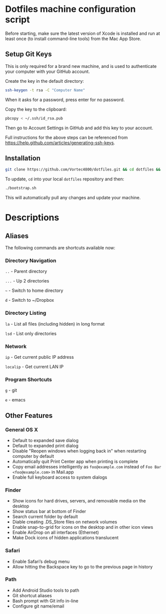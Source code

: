 # Dotfiles machine configuration script

Before starting, make sure the latest version of Xcode is installed and run at least once (to install command-line tools) from the Mac App Store.

## Setup Git Keys

This is only required for a brand new machine, and is used to authenticate your computer with your GitHub account.

Create the key in the default directory:

```bash
ssh-keygen -t rsa -C "Computer Name"
```

When it asks for a password, press enter for no password.

Copy the key to the clipboard:

```bash
pbcopy < ~/.ssh/id_rsa.pub
```

Then go to Account Settings in GitHub and add this key to your account.

Full instructions for the above steps can be referenced from https://help.github.com/articles/generating-ssh-keys.

## Installation

```bash
git clone https://github.com/Vortec4800/dotfiles.git && cd dotfiles && ./bootstrap.sh
```

To update, `cd` into your local `dotfiles` repository and then:

```bash
./bootstrap.sh
```

This will automatically pull any changes and update your machine.

# Descriptions

## Aliases

The following commands are shortcuts available now:

### Directory Navigation

`..` - Parent directory

`...` - Up 2 directories

`~` - Switch to home directory

`d` - Switch to ~/Dropbox

### Directory Listing

`la` - List all files (including hidden) in long format

`lsd` - List only directories

### Network

`ip` - Get current public IP address

`localip` - Get current LAN IP

### Program Shortcuts

`g` - git

`e` - emacs

## Other Features

### General OS X
* Default to expanded save dialog
* Default to expanded print dialog
* Disable "Reopen windows when logging back in" when restarting computer by default
* Automatically quit Print Center app when printing is complete
* Copy email addresses intelligently as `foo@example.com` instead of `Foo Bar <foo@example.com>` in Mail.app
* Enable full keyboard access to system dialogs

### Finder
* Show icons for hard drives, servers, and removable media on the desktop
* Show status bar at bottom of Finder
* Search current folder by default
* Diable creating .DS_Store files on network volumes
* Enable snap-to-grid for icons on the desktop and in other icon views
* Enable AirDrop on all interfaces (Ethernet)
* Make Dock icons of hidden applications translucent

### Safari
* Enable Safari’s debug menu
* Allow hitting the Backspace key to go to the previous page in history

### Path
* Add Android Studio tools to path
* Git shortcut aliases
* Bash prompt with Git info in-line
* Configure git name/email
